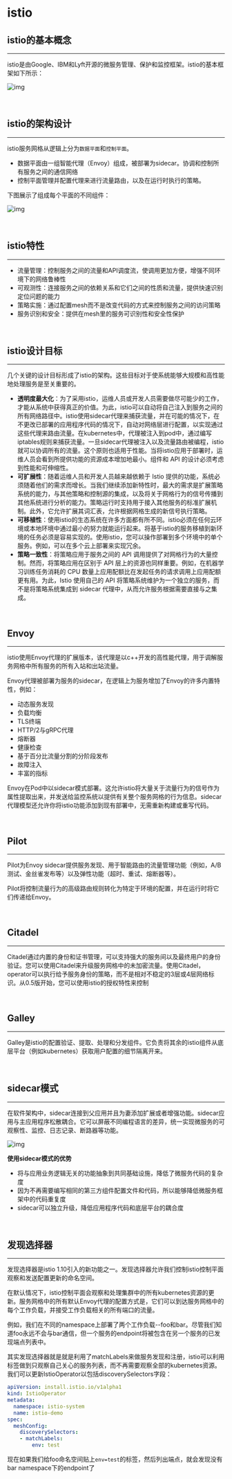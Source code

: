 # **istio**

## **istio的基本概念**
---

istio是由Google、IBM和Lyft开源的微服务管理、保护和监控框架。istio的基本框架如下所示：

![img](https://jimmysong.io/kubernetes-handbook/images/istio-mindmap.png)

<br>

## **istio的架构设计**
---

istio服务网格从逻辑上分为`数据平面`和`控制平面`。
* 数据平面由一组智能代理（Envoy）组成，被部署为sidecar。协调和控制所有服务之间的通信网络
* 控制平面管理并配置代理来进行流量路由，以及在运行时执行的策略。

下图展示了组成每个平面的不同组件：

![img](https://jimmysong.io/kubernetes-handbook/images/istio-mesh-arch.png)

<br>

## **istio特性**
---

* 流量管理：控制服务之间的流量和API调度流，使调用更加方便，增强不同环境下的网络鲁棒性
* 可观测性：连接服务之间的依赖关系和它们之间的性质和流量，提供快速识别定位问题的能力
* 策略实施：通过配置mesh而不是改变代码的方式来控制服务之间的访问策略
* 服务识别和安全：提供在mesh里的服务可识别性和安全性保护

<br>

## **istio设计目标**
---

几个关键的设计目标形成了istio的架构。这些目标对于使系统能够大规模和高性能地处理服务是至关重要的。

* **透明度最大化**：为了采用istio，运维人员或开发人员需要做尽可能少的工作，才能从系统中获得真正的价值。为此，istio可以自动将自己注入到服务之间的所有网络路径中。istio使用sidecar代理来捕获流量，并在可能的情况下，在不更改已部署的应用程序代码的情况下，自动对网络层进行配置，以实现通过这些代理来路由流量。在kubernetes中，代理被注入到pod中，通过编写iptables规则来捕获流量。一旦sidecar代理被注入以及流量路由被编程，istio就可以协调所有的流量。这个原则也适用于性能。当将istio应用于部署时，运维人员会看到所提供功能的资源成本增加地最小。组件和 API 的设计必须考虑到性能和可伸缩性。
* **可扩展性**：随着运维人员和开发人员越来越依赖于 Istio 提供的功能，系统必须随着他们的需求而增长。当我们继续添加新特性时，最大的需求是扩展策略系统的能力，与其他策略和控制源的集成，以及将关于网格行为的信号传播到其他系统进行分析的能力。策略运行时支持用于接入其他服务的标准扩展机制。此外，它允许扩展其词汇表，允许根据网格生成的新信号执行策略。
* **可移植性**：使用istio的生态系统在许多方面都有所不同。istio必须在任何云环境或本地环境中通过最小的努力就能运行起来。将基于istio的服务移植到新环境的任务必须是容易实现的。使用istio，您可以操作部署到多个环境中的单个服务。例如，可以在多个云上部署来实现冗余。
* **策略一致性**：将策略应用于服务之间的 API 调用提供了对网格行为的大量控制。然而，将策略应用在区别于 API 层上的资源也同样重要。例如，在机器学习训练任务消耗的 CPU 数量上应用配额比在发起任务的请求调用上应用配额更有用。为此，Istio 使用自己的 API 将策略系统维护为一个独立的服务，而不是将策略系统集成到 sidecar 代理中，从而允许服务根据需要直接与之集成。

<br>

## **Envoy**
---

istio使用Envoy代理的扩展版本，该代理是以c++开发的高性能代理，用于调解服务网格中所有服务的所有入站和出站流量。

Envoy代理被部署为服务的sidecar，在逻辑上为服务增加了Envoy的许多内置特性，例如：
* 动态服务发现
* 负载均衡
* TLS终端
* HTTP/2与gRPC代理
* 熔断器
* 健康检查
* 基于百分比流量分割的分阶段发布
* 故障注入
* 丰富的指标

Envoy在Pod中以sidecar模式部署。这允许istio将大量关于流量行为的信号作为属性提取出来，并发送给监控系统以提供有关整个服务网格的行为信息。sidecar代理模型还允许你将istio功能添加到现有部署中，无需重新构建或重写代码。

<br>

## **Pilot**
---

Pilot为Envoy sidecar提供服务发现、用于智能路由的流量管理功能（例如，A/B测试、金丝雀发布等）以及弹性功能（超时、重试、熔断器等）。

Pilot将控制流量行为的高级路由规则转化为特定于环境的配置，并在运行时将它们传递给Envoy。

<br>

## **Citadel**
---

Citadel通过内置的身份和证书管理，可以支持强大的服务间以及最终用户的身份验证。您可以使用Citadel来升级服务网格中的未加密流量。使用Citadel，operator可以执行给予服务身份的策略，而不是相对不稳定的3层或4层网络标识。从0.5版开始，您可以使用istio的授权特性来控制

<br>

## **Galley**
---

Galley是istio的配置验证、提取、处理和分发组件。它负责将其余的istio组件从底层平台（例如kubernetes）获取用户配置的细节隔离开来。

<br>

## **sidecar模式**
---

在软件架构中，sidecar连接到父应用并且为妻添加扩展或者增强功能。sidecar应用与主应用程序松散耦合。它可以屏蔽不同编程语言的差异，统一实现微服务的可观察性、监控、日志记录、断路器等功能。

![img](https://jimmysong.io/kubernetes-handbook/images/sidecar-pattern.jpg)

**使用sidecar模式的优势**
* 将与应用业务逻辑无关的功能抽象到共同基础设施，降低了微服务代码的复杂度
* 因为不再需要编写相同的第三方组件配置文件和代码，所以能够降低微服务框架中的代码重复度
* sidecar可以独立升级，降低应用程序代码和底层平台的耦合度

<br>

## **发现选择器**
---

发现选择器是istio 1.10引入的新功能之一。发现选择器允许我们控制istio控制平面观察和发送配置更新的命名空间。

在默认情况下，istio控制平面会观察和处理集群中的所有kubernetes资源的更新。服务网格中的所有默认Envoy代理的配置方式是，它们可以到达服务网格中的每个工作负载，并接受工作负载相关的所有端口的流量。

例如，我们在不同的namespace上部署了两个工作负载--foo和bar。尽管我们知道foo永远不会与bar通信，但一个服务的endpoint将被包含在另一个服务的已发现端点列表中。

其实发现选择器就是就是利用了matchLabels来做服务发现和注册，istio可以利用标签做到只观察自己关心的服务列表，而不再需要观察全部的kubernetes资源。我们可以更新IstioOperator以包括discoverySelectors字段：

```yaml
apiVersion: install.istio.io/v1alpha1
kind: IstioOperator
metadata:
  namespace: istio-system
  name: istio-demo
spec:
  meshConfig:
    discoverySelectors:
    - matchLabels:
        env: test
```

现在如果我们给foo命名空间贴上`env=test`的标签，然后列出端点，就会发现没有bar namespace下的endpoint了

<br>